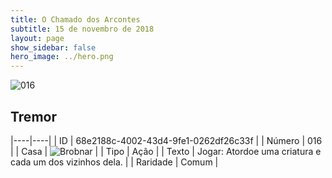 ```yaml
---
title: O Chamado dos Arcontes
subtitle: 15 de novembro de 2018
layout: page
show_sidebar: false
hero_image: ../hero.png
---
```


![016](https://cdn.keyforgegame.com/media/card_front/pt/341_016_HQJ525M2CVG9_pt.png)

## Tremor

|----|----|
| ID | 68e2188c-4002-43d4-9fe1-0262df26c33f |
| Número | 016 |
| Casa | ![Brobnar](https://archonarcana.com/images/thumb/e/e0/Brobnar.png/22px-Brobnar.png "Brobnar") |
| Tipo | Ação |
| Texto | Jogar: Atordoe uma criatura e cada um dos vizinhos dela. |
| Raridade | Comum |
